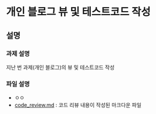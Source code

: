 # 개인 블로그 뷰 및 테스트코드 작성

## 설명

### 과제 설명

지난 번 과제(개인 블로그)의 뷰 및 테스트코드 작성

### 파일 설명

- ㅇㅇ
- [code_review.md](https://github.com/jinu0137/likelion/blob/main/task4/code_review.md) : 코드 리뷰 내용이 작성된 마크다운 파일
